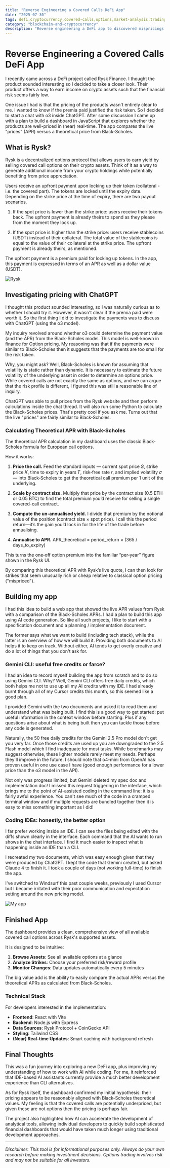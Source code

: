 ```yaml
---
title: "Reverse Engineering a Covered Calls DeFi App"
date: "2025-07-30"
tags: defi,cryptocurrency,covered-calls,options,market-analysis,trading,investing,rysk-finance
category: "blockchain-and-cryptocurrency"
description: "Reverse engineering a DeFi app to discovered mispricings in covered calls using Black-Scholes"
---
```


# Reverse Engineering a Covered Calls DeFi App
I recently came across a DeFi project called Rysk Finance. I thought the product sounded interesting so I decided to take a closer look. Their product offers a way to earn income on crypto assets such that the financial risk seems fairly low.

One issue I had is that the pricing of the products wasn't entirely clear to me. I wanted to know if the premia paid justified the risk taken. So I decided to start a chat with o3 inside ChatGPT. After some discussion I came up with a plan to build a dashboard in JavaScript that explores whether the products are well-priced in (near) real-time. The app compares the live "prices" (APR) versus a theoretical price from Black-Scholes.


## What is Rysk?

Rysk is a decentralized options protocol that allows users to earn yield by selling covered call options on their crypto assets. Think of it as a way to generate additional income from your crypto holdings while potentially benefiting from price appreciation.

Users receive an upfront payment upon locking up their token (collateral - i.e. the covered part). The tokens are locked until the expiry date. Depending on the strike price at the time of expiry, there are two payout scenarios.

1. If the spot price is lower than the strike price: users receive their tokens back. The upfront payment is already theirs to spend as they please from the moment they lock up.

2. If the spot price is higher than the strike price: users receive stablecoins (USDT) instead of their collateral. The total value of the stablecoins is equal to the value of their collateral at the strike price. The upfront payment is already theirs, as mentioned.

The upfront payment is a premium paid for locking up tokens. In the app, this payment is expressed in terms of an APR as well as a dollar value (USDT).

![Rysk](/images/rysk_finance_screenshot.png)


## Investigating pricing with ChatGPT
I thought this product sounded interesting, so I was naturally curious as to whether I should try it. However, it wasn't clear if the premia paid were worth it. So the first thing I did to investigate the payments was to discuss with ChatGPT (using the o3 model).

My inquiry revolved around whether o3 could determine the payment value (and the APR) from the Black-Scholes model. This model is well-known in finance for Option pricing. My reasoning was that if the payments were similar to Black-Scholes then it suggests that the payments are too small for the risk taken.

Why, you might ask? Well, Black-Scholes is known for assuming that volatility is static rather than dynamic. It is necessary to estimate the future volatility of the underlying asset in order to determine an options price. While covered calls are not exactly the same as options, and we can argue that the risk profile is different, I figured this was still a reasonable line of inquiry.

ChatGPT was able to pull prices from the Rysk website and then perform calculations inside the chat thread. It will also run some Python to calculate the Black-Scholes prices. That's pretty cool if you ask me. Turns out that the live "prices" are fairly similar to Black-Scholes.

### Calculating Theoretical APR with Black-Scholes

The theoretical APR calculation in my dashboard uses the classic Black-Scholes formula for European call options.

How it works:

1. **Price the call.**
  Feed the standard inputs — current spot price 𝑆, strike price 𝐾, time to expiry in years 𝑇, risk‑free rate 𝑟, and implied volatility 𝜎 — into Black‑Scholes to get the theoretical call premium per 1 unit of the underlying.

2. **Scale by contract size.**
  Multiply that price by the contract size (0.5 ETH or 0.05 BTC) to find the total premium you’d receive for selling a single covered-call contract.

3. **Compute the un‑annualised yield.**
  I divide that premium by the notional value of the position (contract size × spot price). I call this the period return—it’s the gain you’d lock in for the life of the trade before annualising.

4. **Annualise to APR.**
  APR_theoretical = period_return × (365 / days_to_expiry)

  This turns the one‑off option premium into the familiar “per‑year” figure shown in the Rysk UI.

By comparing this theoretical APR with Rysk’s live quote, I can then look for strikes that seem unusually rich or cheap relative to classical option pricing ("mispriced").


## Building my app
I had this idea to build a web app that showed the live APR values from Rysk with a comparison of the Black-Scholes APRs. I had a plan to build this app using AI code generation. So like all such projects, I like to start with a specification document and a planning / implementation document.

The former says what we want to build (including tech stack), while the latter is an overview of how we will build it. Providing both documents to AI helps it to keep on track. Without either, AI tends to get overly creative and do a lot of things that you don't ask for.

### Gemini CLI: useful free credits or farce?
I had an idea to record myself building the app from scratch and to do so using Gemini CLI. Why? Well, Gemini CLI offers free daily credits, which both helps me not to use up all my AI credits with my IDE. I had already burnt through all of my Cursor credits this month, so this seemed like a good plan.

I provided Gemini with the two documents and asked it to read them and understand what was being built. I find this is a good way to get started: put useful information in the context window before starting. Plus if any questions arise about what is being built then you can tackle those before any code is generated.

Naturally, the 50 free daily credits for the Gemini 2.5 Pro model don't get you very far. Once those credits are used up you are downgraded to the 2.5 Flash model which I find inadequate for most tasks. While benchmarks may suggest otherwise, these lighter models rarely meet my needs. Perhaps they'll improve in the future. I should note that o4-mini from OpenAI has proven useful in one use case I have (good enough performance for a lower price than the o3 model in the API).

Not only was progress limited, but Gemini deleted my spec doc and implementation doc! I missed this request triggering in the interface, which brings me to the point of AI-assisted coding in the command line: it is a fairly awful experience. You can't see much of the code in a cramped terminal window and if multiple requests are bundled together then it is easy to miss something important as I did!


### Coding IDEs: honestly, the better option
I far prefer working inside an IDE. I can see the files being edited with the diffs shown clearly in the interface. Each command that the AI wants to run shows in the chat interface. I find it much easier to inspect what is happening inside an IDE than a CLI.

I recreated my two documents, which was easy enough given that they were produced by ChatGPT. I kept the code that Gemini created, but asked Claude 4 to finish it. I took a couple of days (not working full-time) to finish the app.

I've switched to Windsurf this past couple weeks, previously I used Cursor but I became irritated with their poor communication and expectation setting around the new pricing model.

![My app](/images/rysk_app_mispricings_screenshot.png)


## Finished App
The dashboard provides a clean, comprehensive view of all available covered call options across Rysk's supported assets. 

It is designed to be intuitive:

1. **Browse Assets**: See all available options at a glance
2. **Analyze Strikes**: Choose your preferred risk/reward profile
3. **Monitor Changes**: Data updates automatically every 5 minutes

The big value add is the ability to easily compare the actual APRs versus the theoretical APRs as calculated from Black-Scholes.


### Technical Stack

For developers interested in the implementation:

- **Frontend**: React with Vite
- **Backend**: Node.js with Express
- **Data Sources**: Rysk Protocol + CoinGecko API
- **Styling**: Tailwind CSS
- **(Near) Real-time Updates**: Smart caching with background refresh


## Final Thoughts
This was a fun journey into exploring a new DeFi app, plus improving my understanding of how to work with AI while coding. For me, it reinforced that IDE-based AI assistants currently provide a much better development experience than CLI alternatives.

As for Rysk itself, the dashboard confirmed my initial hypothesis: their pricing appears to be reasonably aligned with Black-Scholes theoretical values. My feeling is that the covered calls are potentially underpriced, but given these are not options then the pricing is perhaps fair.

The project also highlighted how AI can accelerate the development of analytical tools, allowing individual developers to quickly build sophisticated financial dashboards that would have taken much longer using traditional development approaches.


---

*Disclaimer: This tool is for informational purposes only. Always do your own research before making investment decisions. Options trading involves risk and may not be suitable for all investors.*
